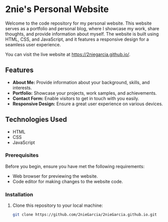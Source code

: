 # 2nie's Personal Website

Welcome to the code repository for my personal website. This website serves as a portfolio and personal blog, where I showcase my work, share thoughts, and provide information about myself. The website is built using HTML, CSS, and JavaScript, and it features a responsive design for a seamless user experience.

You can visit the live website at https://2niegarcia.github.io/.


## Features

- **About Me:** Provide information about your background, skills, and interests.
- **Portfolio:** Showcase your projects, work samples, and achievements.
- **Contact Form:** Enable visitors to get in touch with you easily.
- **Responsive Design:** Ensure a great user experience on various devices.


## Technologies Used

- HTML
- CSS
- JavaScript


### Prerequisites

Before you begin, ensure you have met the following requirements:

- Web browser for previewing the website.
- Code editor for making changes to the website code.

### Installation

1. Clone this repository to your local machine:

   ```bash
   git clone https://github.com/2nieGarcia/2nieGarcia.github.io.git